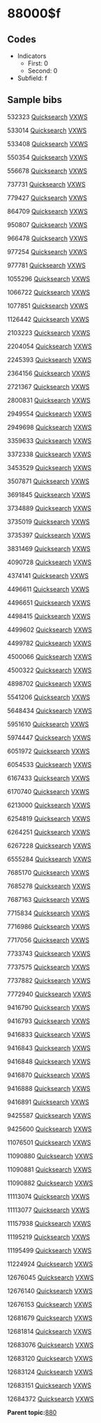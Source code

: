 # 88000$f

## Codes

-   Indicators
    -   First: 0
    -   Second: 0
-   Subfield: f

## Sample bibs

532323 [Quicksearch](https://search.library.yale.edu/catalog/532323) [VXWS](http://prodorbis.library.yale.edu:7014/vxws/GetHoldingsService?bibId=532323)

533014 [Quicksearch](https://search.library.yale.edu/catalog/533014) [VXWS](http://prodorbis.library.yale.edu:7014/vxws/GetHoldingsService?bibId=533014)

533408 [Quicksearch](https://search.library.yale.edu/catalog/533408) [VXWS](http://prodorbis.library.yale.edu:7014/vxws/GetHoldingsService?bibId=533408)

550354 [Quicksearch](https://search.library.yale.edu/catalog/550354) [VXWS](http://prodorbis.library.yale.edu:7014/vxws/GetHoldingsService?bibId=550354)

556678 [Quicksearch](https://search.library.yale.edu/catalog/556678) [VXWS](http://prodorbis.library.yale.edu:7014/vxws/GetHoldingsService?bibId=556678)

737731 [Quicksearch](https://search.library.yale.edu/catalog/737731) [VXWS](http://prodorbis.library.yale.edu:7014/vxws/GetHoldingsService?bibId=737731)

779427 [Quicksearch](https://search.library.yale.edu/catalog/779427) [VXWS](http://prodorbis.library.yale.edu:7014/vxws/GetHoldingsService?bibId=779427)

864709 [Quicksearch](https://search.library.yale.edu/catalog/864709) [VXWS](http://prodorbis.library.yale.edu:7014/vxws/GetHoldingsService?bibId=864709)

950807 [Quicksearch](https://search.library.yale.edu/catalog/950807) [VXWS](http://prodorbis.library.yale.edu:7014/vxws/GetHoldingsService?bibId=950807)

966478 [Quicksearch](https://search.library.yale.edu/catalog/966478) [VXWS](http://prodorbis.library.yale.edu:7014/vxws/GetHoldingsService?bibId=966478)

977254 [Quicksearch](https://search.library.yale.edu/catalog/977254) [VXWS](http://prodorbis.library.yale.edu:7014/vxws/GetHoldingsService?bibId=977254)

977781 [Quicksearch](https://search.library.yale.edu/catalog/977781) [VXWS](http://prodorbis.library.yale.edu:7014/vxws/GetHoldingsService?bibId=977781)

1055296 [Quicksearch](https://search.library.yale.edu/catalog/1055296) [VXWS](http://prodorbis.library.yale.edu:7014/vxws/GetHoldingsService?bibId=1055296)

1066722 [Quicksearch](https://search.library.yale.edu/catalog/1066722) [VXWS](http://prodorbis.library.yale.edu:7014/vxws/GetHoldingsService?bibId=1066722)

1077851 [Quicksearch](https://search.library.yale.edu/catalog/1077851) [VXWS](http://prodorbis.library.yale.edu:7014/vxws/GetHoldingsService?bibId=1077851)

1126442 [Quicksearch](https://search.library.yale.edu/catalog/1126442) [VXWS](http://prodorbis.library.yale.edu:7014/vxws/GetHoldingsService?bibId=1126442)

2103223 [Quicksearch](https://search.library.yale.edu/catalog/2103223) [VXWS](http://prodorbis.library.yale.edu:7014/vxws/GetHoldingsService?bibId=2103223)

2204054 [Quicksearch](https://search.library.yale.edu/catalog/2204054) [VXWS](http://prodorbis.library.yale.edu:7014/vxws/GetHoldingsService?bibId=2204054)

2245393 [Quicksearch](https://search.library.yale.edu/catalog/2245393) [VXWS](http://prodorbis.library.yale.edu:7014/vxws/GetHoldingsService?bibId=2245393)

2364156 [Quicksearch](https://search.library.yale.edu/catalog/2364156) [VXWS](http://prodorbis.library.yale.edu:7014/vxws/GetHoldingsService?bibId=2364156)

2721367 [Quicksearch](https://search.library.yale.edu/catalog/2721367) [VXWS](http://prodorbis.library.yale.edu:7014/vxws/GetHoldingsService?bibId=2721367)

2800831 [Quicksearch](https://search.library.yale.edu/catalog/2800831) [VXWS](http://prodorbis.library.yale.edu:7014/vxws/GetHoldingsService?bibId=2800831)

2949554 [Quicksearch](https://search.library.yale.edu/catalog/2949554) [VXWS](http://prodorbis.library.yale.edu:7014/vxws/GetHoldingsService?bibId=2949554)

2949698 [Quicksearch](https://search.library.yale.edu/catalog/2949698) [VXWS](http://prodorbis.library.yale.edu:7014/vxws/GetHoldingsService?bibId=2949698)

3359633 [Quicksearch](https://search.library.yale.edu/catalog/3359633) [VXWS](http://prodorbis.library.yale.edu:7014/vxws/GetHoldingsService?bibId=3359633)

3372338 [Quicksearch](https://search.library.yale.edu/catalog/3372338) [VXWS](http://prodorbis.library.yale.edu:7014/vxws/GetHoldingsService?bibId=3372338)

3453529 [Quicksearch](https://search.library.yale.edu/catalog/3453529) [VXWS](http://prodorbis.library.yale.edu:7014/vxws/GetHoldingsService?bibId=3453529)

3507871 [Quicksearch](https://search.library.yale.edu/catalog/3507871) [VXWS](http://prodorbis.library.yale.edu:7014/vxws/GetHoldingsService?bibId=3507871)

3691845 [Quicksearch](https://search.library.yale.edu/catalog/3691845) [VXWS](http://prodorbis.library.yale.edu:7014/vxws/GetHoldingsService?bibId=3691845)

3734889 [Quicksearch](https://search.library.yale.edu/catalog/3734889) [VXWS](http://prodorbis.library.yale.edu:7014/vxws/GetHoldingsService?bibId=3734889)

3735019 [Quicksearch](https://search.library.yale.edu/catalog/3735019) [VXWS](http://prodorbis.library.yale.edu:7014/vxws/GetHoldingsService?bibId=3735019)

3735397 [Quicksearch](https://search.library.yale.edu/catalog/3735397) [VXWS](http://prodorbis.library.yale.edu:7014/vxws/GetHoldingsService?bibId=3735397)

3831469 [Quicksearch](https://search.library.yale.edu/catalog/3831469) [VXWS](http://prodorbis.library.yale.edu:7014/vxws/GetHoldingsService?bibId=3831469)

4090728 [Quicksearch](https://search.library.yale.edu/catalog/4090728) [VXWS](http://prodorbis.library.yale.edu:7014/vxws/GetHoldingsService?bibId=4090728)

4374141 [Quicksearch](https://search.library.yale.edu/catalog/4374141) [VXWS](http://prodorbis.library.yale.edu:7014/vxws/GetHoldingsService?bibId=4374141)

4496611 [Quicksearch](https://search.library.yale.edu/catalog/4496611) [VXWS](http://prodorbis.library.yale.edu:7014/vxws/GetHoldingsService?bibId=4496611)

4496651 [Quicksearch](https://search.library.yale.edu/catalog/4496651) [VXWS](http://prodorbis.library.yale.edu:7014/vxws/GetHoldingsService?bibId=4496651)

4498415 [Quicksearch](https://search.library.yale.edu/catalog/4498415) [VXWS](http://prodorbis.library.yale.edu:7014/vxws/GetHoldingsService?bibId=4498415)

4499602 [Quicksearch](https://search.library.yale.edu/catalog/4499602) [VXWS](http://prodorbis.library.yale.edu:7014/vxws/GetHoldingsService?bibId=4499602)

4499782 [Quicksearch](https://search.library.yale.edu/catalog/4499782) [VXWS](http://prodorbis.library.yale.edu:7014/vxws/GetHoldingsService?bibId=4499782)

4500066 [Quicksearch](https://search.library.yale.edu/catalog/4500066) [VXWS](http://prodorbis.library.yale.edu:7014/vxws/GetHoldingsService?bibId=4500066)

4500322 [Quicksearch](https://search.library.yale.edu/catalog/4500322) [VXWS](http://prodorbis.library.yale.edu:7014/vxws/GetHoldingsService?bibId=4500322)

4898702 [Quicksearch](https://search.library.yale.edu/catalog/4898702) [VXWS](http://prodorbis.library.yale.edu:7014/vxws/GetHoldingsService?bibId=4898702)

5541206 [Quicksearch](https://search.library.yale.edu/catalog/5541206) [VXWS](http://prodorbis.library.yale.edu:7014/vxws/GetHoldingsService?bibId=5541206)

5648434 [Quicksearch](https://search.library.yale.edu/catalog/5648434) [VXWS](http://prodorbis.library.yale.edu:7014/vxws/GetHoldingsService?bibId=5648434)

5951610 [Quicksearch](https://search.library.yale.edu/catalog/5951610) [VXWS](http://prodorbis.library.yale.edu:7014/vxws/GetHoldingsService?bibId=5951610)

5974447 [Quicksearch](https://search.library.yale.edu/catalog/5974447) [VXWS](http://prodorbis.library.yale.edu:7014/vxws/GetHoldingsService?bibId=5974447)

6051972 [Quicksearch](https://search.library.yale.edu/catalog/6051972) [VXWS](http://prodorbis.library.yale.edu:7014/vxws/GetHoldingsService?bibId=6051972)

6054533 [Quicksearch](https://search.library.yale.edu/catalog/6054533) [VXWS](http://prodorbis.library.yale.edu:7014/vxws/GetHoldingsService?bibId=6054533)

6167433 [Quicksearch](https://search.library.yale.edu/catalog/6167433) [VXWS](http://prodorbis.library.yale.edu:7014/vxws/GetHoldingsService?bibId=6167433)

6170740 [Quicksearch](https://search.library.yale.edu/catalog/6170740) [VXWS](http://prodorbis.library.yale.edu:7014/vxws/GetHoldingsService?bibId=6170740)

6213000 [Quicksearch](https://search.library.yale.edu/catalog/6213000) [VXWS](http://prodorbis.library.yale.edu:7014/vxws/GetHoldingsService?bibId=6213000)

6254819 [Quicksearch](https://search.library.yale.edu/catalog/6254819) [VXWS](http://prodorbis.library.yale.edu:7014/vxws/GetHoldingsService?bibId=6254819)

6264251 [Quicksearch](https://search.library.yale.edu/catalog/6264251) [VXWS](http://prodorbis.library.yale.edu:7014/vxws/GetHoldingsService?bibId=6264251)

6267228 [Quicksearch](https://search.library.yale.edu/catalog/6267228) [VXWS](http://prodorbis.library.yale.edu:7014/vxws/GetHoldingsService?bibId=6267228)

6555284 [Quicksearch](https://search.library.yale.edu/catalog/6555284) [VXWS](http://prodorbis.library.yale.edu:7014/vxws/GetHoldingsService?bibId=6555284)

7685170 [Quicksearch](https://search.library.yale.edu/catalog/7685170) [VXWS](http://prodorbis.library.yale.edu:7014/vxws/GetHoldingsService?bibId=7685170)

7685278 [Quicksearch](https://search.library.yale.edu/catalog/7685278) [VXWS](http://prodorbis.library.yale.edu:7014/vxws/GetHoldingsService?bibId=7685278)

7687163 [Quicksearch](https://search.library.yale.edu/catalog/7687163) [VXWS](http://prodorbis.library.yale.edu:7014/vxws/GetHoldingsService?bibId=7687163)

7715834 [Quicksearch](https://search.library.yale.edu/catalog/7715834) [VXWS](http://prodorbis.library.yale.edu:7014/vxws/GetHoldingsService?bibId=7715834)

7716986 [Quicksearch](https://search.library.yale.edu/catalog/7716986) [VXWS](http://prodorbis.library.yale.edu:7014/vxws/GetHoldingsService?bibId=7716986)

7717056 [Quicksearch](https://search.library.yale.edu/catalog/7717056) [VXWS](http://prodorbis.library.yale.edu:7014/vxws/GetHoldingsService?bibId=7717056)

7733743 [Quicksearch](https://search.library.yale.edu/catalog/7733743) [VXWS](http://prodorbis.library.yale.edu:7014/vxws/GetHoldingsService?bibId=7733743)

7737575 [Quicksearch](https://search.library.yale.edu/catalog/7737575) [VXWS](http://prodorbis.library.yale.edu:7014/vxws/GetHoldingsService?bibId=7737575)

7737882 [Quicksearch](https://search.library.yale.edu/catalog/7737882) [VXWS](http://prodorbis.library.yale.edu:7014/vxws/GetHoldingsService?bibId=7737882)

7772940 [Quicksearch](https://search.library.yale.edu/catalog/7772940) [VXWS](http://prodorbis.library.yale.edu:7014/vxws/GetHoldingsService?bibId=7772940)

9416790 [Quicksearch](https://search.library.yale.edu/catalog/9416790) [VXWS](http://prodorbis.library.yale.edu:7014/vxws/GetHoldingsService?bibId=9416790)

9416793 [Quicksearch](https://search.library.yale.edu/catalog/9416793) [VXWS](http://prodorbis.library.yale.edu:7014/vxws/GetHoldingsService?bibId=9416793)

9416833 [Quicksearch](https://search.library.yale.edu/catalog/9416833) [VXWS](http://prodorbis.library.yale.edu:7014/vxws/GetHoldingsService?bibId=9416833)

9416843 [Quicksearch](https://search.library.yale.edu/catalog/9416843) [VXWS](http://prodorbis.library.yale.edu:7014/vxws/GetHoldingsService?bibId=9416843)

9416848 [Quicksearch](https://search.library.yale.edu/catalog/9416848) [VXWS](http://prodorbis.library.yale.edu:7014/vxws/GetHoldingsService?bibId=9416848)

9416870 [Quicksearch](https://search.library.yale.edu/catalog/9416870) [VXWS](http://prodorbis.library.yale.edu:7014/vxws/GetHoldingsService?bibId=9416870)

9416888 [Quicksearch](https://search.library.yale.edu/catalog/9416888) [VXWS](http://prodorbis.library.yale.edu:7014/vxws/GetHoldingsService?bibId=9416888)

9416891 [Quicksearch](https://search.library.yale.edu/catalog/9416891) [VXWS](http://prodorbis.library.yale.edu:7014/vxws/GetHoldingsService?bibId=9416891)

9425587 [Quicksearch](https://search.library.yale.edu/catalog/9425587) [VXWS](http://prodorbis.library.yale.edu:7014/vxws/GetHoldingsService?bibId=9425587)

9425600 [Quicksearch](https://search.library.yale.edu/catalog/9425600) [VXWS](http://prodorbis.library.yale.edu:7014/vxws/GetHoldingsService?bibId=9425600)

11076501 [Quicksearch](https://search.library.yale.edu/catalog/11076501) [VXWS](http://prodorbis.library.yale.edu:7014/vxws/GetHoldingsService?bibId=11076501)

11090880 [Quicksearch](https://search.library.yale.edu/catalog/11090880) [VXWS](http://prodorbis.library.yale.edu:7014/vxws/GetHoldingsService?bibId=11090880)

11090881 [Quicksearch](https://search.library.yale.edu/catalog/11090881) [VXWS](http://prodorbis.library.yale.edu:7014/vxws/GetHoldingsService?bibId=11090881)

11090882 [Quicksearch](https://search.library.yale.edu/catalog/11090882) [VXWS](http://prodorbis.library.yale.edu:7014/vxws/GetHoldingsService?bibId=11090882)

11113074 [Quicksearch](https://search.library.yale.edu/catalog/11113074) [VXWS](http://prodorbis.library.yale.edu:7014/vxws/GetHoldingsService?bibId=11113074)

11113077 [Quicksearch](https://search.library.yale.edu/catalog/11113077) [VXWS](http://prodorbis.library.yale.edu:7014/vxws/GetHoldingsService?bibId=11113077)

11157938 [Quicksearch](https://search.library.yale.edu/catalog/11157938) [VXWS](http://prodorbis.library.yale.edu:7014/vxws/GetHoldingsService?bibId=11157938)

11195219 [Quicksearch](https://search.library.yale.edu/catalog/11195219) [VXWS](http://prodorbis.library.yale.edu:7014/vxws/GetHoldingsService?bibId=11195219)

11195499 [Quicksearch](https://search.library.yale.edu/catalog/11195499) [VXWS](http://prodorbis.library.yale.edu:7014/vxws/GetHoldingsService?bibId=11195499)

11224924 [Quicksearch](https://search.library.yale.edu/catalog/11224924) [VXWS](http://prodorbis.library.yale.edu:7014/vxws/GetHoldingsService?bibId=11224924)

12676045 [Quicksearch](https://search.library.yale.edu/catalog/12676045) [VXWS](http://prodorbis.library.yale.edu:7014/vxws/GetHoldingsService?bibId=12676045)

12676140 [Quicksearch](https://search.library.yale.edu/catalog/12676140) [VXWS](http://prodorbis.library.yale.edu:7014/vxws/GetHoldingsService?bibId=12676140)

12676153 [Quicksearch](https://search.library.yale.edu/catalog/12676153) [VXWS](http://prodorbis.library.yale.edu:7014/vxws/GetHoldingsService?bibId=12676153)

12681679 [Quicksearch](https://search.library.yale.edu/catalog/12681679) [VXWS](http://prodorbis.library.yale.edu:7014/vxws/GetHoldingsService?bibId=12681679)

12681814 [Quicksearch](https://search.library.yale.edu/catalog/12681814) [VXWS](http://prodorbis.library.yale.edu:7014/vxws/GetHoldingsService?bibId=12681814)

12683076 [Quicksearch](https://search.library.yale.edu/catalog/12683076) [VXWS](http://prodorbis.library.yale.edu:7014/vxws/GetHoldingsService?bibId=12683076)

12683120 [Quicksearch](https://search.library.yale.edu/catalog/12683120) [VXWS](http://prodorbis.library.yale.edu:7014/vxws/GetHoldingsService?bibId=12683120)

12683124 [Quicksearch](https://search.library.yale.edu/catalog/12683124) [VXWS](http://prodorbis.library.yale.edu:7014/vxws/GetHoldingsService?bibId=12683124)

12683151 [Quicksearch](https://search.library.yale.edu/catalog/12683151) [VXWS](http://prodorbis.library.yale.edu:7014/vxws/GetHoldingsService?bibId=12683151)

12684372 [Quicksearch](https://search.library.yale.edu/catalog/12684372) [VXWS](http://prodorbis.library.yale.edu:7014/vxws/GetHoldingsService?bibId=12684372)

**Parent topic:**[880](../../tags/880/880.md)

